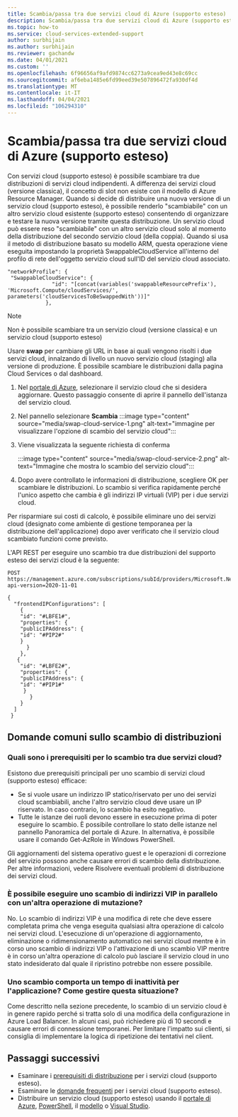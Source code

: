 ```yaml
---
title: Scambia/passa tra due servizi cloud di Azure (supporto esteso)
description: Scambia/passa tra due servizi cloud di Azure (supporto esteso)
ms.topic: how-to
ms.service: cloud-services-extended-support
author: surbhijain
ms.author: surbhijain
ms.reviewer: gachandw
ms.date: 04/01/2021
ms.custom: ''
ms.openlocfilehash: 6f96656af9afd9874cc6273a9cea9ed43e8c69cc
ms.sourcegitcommit: af6eba1485e6fd99eed39e507896472fa930df4d
ms.translationtype: MT
ms.contentlocale: it-IT
ms.lasthandoff: 04/04/2021
ms.locfileid: "106294310"
---
```

# <a name="swapswitch-between-two-azure-cloud-services-extended-support"></a>Scambia/passa tra due servizi cloud di Azure (supporto esteso)
Con servizi cloud (supporto esteso) è possibile scambiare tra due distribuzioni di servizi cloud indipendenti. A differenza dei servizi cloud (versione classica), il concetto di slot non esiste con il modello di Azure Resource Manager. Quando si decide di distribuire una nuova versione di un servizio cloud (supporto esteso), è possibile renderlo "scambiabile" con un altro servizio cloud esistente (supporto esteso) consentendo di organizzare e testare la nuova versione tramite questa distribuzione. Un servizio cloud può essere reso "scambiabile" con un altro servizio cloud solo al momento della distribuzione del secondo servizio cloud (della coppia). Quando si usa il metodo di distribuzione basato su modello ARM, questa operazione viene eseguita impostando la proprietà SwappableCloudService all'interno del profilo di rete dell'oggetto servizio cloud sull'ID del servizio cloud associato. 

```
"networkProfile": {
 "SwappableCloudService": {
              "id": "[concat(variables('swappableResourcePrefix'), 'Microsoft.Compute/cloudServices/', parameters('cloudServicesToBeSwappedWith'))]"
            },
```
> [!Note] 
> Non è possibile scambiare tra un servizio cloud (versione classica) e un servizio cloud (supporto esteso)

Usare **swap** per cambiare gli URL in base ai quali vengono risolti i due servizi cloud, innalzando di livello un nuovo servizio cloud (staging) alla versione di produzione.
È possibile scambiare le distribuzioni dalla pagina Cloud Services o dal dashboard.

1. Nel [portale di Azure](https://portal.azure.com), selezionare il servizio cloud che si desidera aggiornare. Questo passaggio consente di aprire il pannello dell'istanza del servizio cloud.
2. Nel pannello selezionare **Scambia** 
    :::image type="content" source="media/swap-cloud-service-1.png" alt-text="immagine per visualizzare l'opzione di scambio del servizio cloud":::
   
3. Viene visualizzata la seguente richiesta di conferma
   
   :::image type="content" source="media/swap-cloud-service-2.png" alt-text="Immagine che mostra lo scambio del servizio cloud":::
   
4. Dopo avere controllato le informazioni di distribuzione, scegliere OK per scambiare le distribuzioni.
Lo scambio si verifica rapidamente perché l'unico aspetto che cambia è gli indirizzi IP virtuali (VIP) per i due servizi cloud.

Per risparmiare sui costi di calcolo, è possibile eliminare uno dei servizi cloud (designato come ambiente di gestione temporanea per la distribuzione dell'applicazione) dopo aver verificato che il servizio cloud scambiato funzioni come previsto.

L'API REST per eseguire uno scambio tra due distribuzioni del supporto esteso dei servizi cloud è la seguente:
```http
POST https://management.azure.com/subscriptions/subId/providers/Microsoft.Network/locations/region/setLoadBalancerFrontendPublicIpAddresses?api-version=2020-11-01
```
```
{
  "frontendIPConfigurations": [
    {
    "id": "#LBFE1#",
    "properties": {
    "publicIPAddress": {
    "id": "#PIP2#"
    }
      }
    },
   {
    "id": "#LBFE2#",
    "properties": {
    "publicIPAddress": {
    "id": "#PIP1#"
     }
       }
    }
  ]
 }
```
## <a name="common-questions-about-swapping-deployments"></a>Domande comuni sullo scambio di distribuzioni

### <a name="what-are-the-prerequisites-for-swapping-between-two-cloud-services"></a>Quali sono i prerequisiti per lo scambio tra due servizi cloud?
Esistono due prerequisiti principali per uno scambio di servizi cloud (supporto esteso) efficace:
* Se si vuole usare un indirizzo IP statico/riservato per uno dei servizi cloud scambiabili, anche l'altro servizio cloud deve usare un IP riservato. In caso contrario, lo scambio ha esito negativo.
* Tutte le istanze dei ruoli devono essere in esecuzione prima di poter eseguire lo scambio. È possibile controllare lo stato delle istanze nel pannello Panoramica del portale di Azure. In alternativa, è possibile usare il comando Get-AzRole in Windows PowerShell.

Gli aggiornamenti del sistema operativo guest e le operazioni di correzione del servizio possono anche causare errori di scambio della distribuzione. Per altre informazioni, vedere Risolvere eventuali problemi di distribuzione dei servizi cloud.

### <a name="can-i-perform-a-vip-swap-in-parallel-with-another-mutating-operation"></a>È possibile eseguire uno scambio di indirizzi VIP in parallelo con un'altra operazione di mutazione?
No. Lo scambio di indirizzi VIP è una modifica di rete che deve essere completata prima che venga eseguita qualsiasi altra operazione di calcolo nei servizi cloud. L'esecuzione di un'operazione di aggiornamento, eliminazione o ridimensionamento automatico nei servizi cloud mentre è in corso uno scambio di indirizzi VIP o l'attivazione di uno scambio VIP mentre è in corso un'altra operazione di calcolo può lasciare il servizio cloud in uno stato indesiderato dal quale il ripristino potrebbe non essere possibile. 

### <a name="does-a-swap-incur-downtime-for-my-application-how-should-i-handle-it"></a>Uno scambio comporta un tempo di inattività per l'applicazione? Come gestire questa situazione?
Come descritto nella sezione precedente, lo scambio di un servizio cloud è in genere rapido perché si tratta solo di una modifica della configurazione in Azure Load Balancer. In alcuni casi, può richiedere più di 10 secondi e causare errori di connessione temporanei. Per limitare l'impatto sui clienti, si consiglia di implementare la logica di ripetizione dei tentativi nel client.

## <a name="next-steps"></a>Passaggi successivi 
- Esaminare i [prerequisiti di distribuzione](deploy-prerequisite.md) per i servizi cloud (supporto esteso).
- Esaminare le [domande frequenti](faq.md) per i servizi cloud (supporto esteso).
- Distribuire un servizio cloud (supporto esteso) usando il [portale di Azure](deploy-portal.md), [PowerShell](deploy-powershell.md), il [modello](deploy-template.md) o [Visual Studio](deploy-visual-studio.md).
